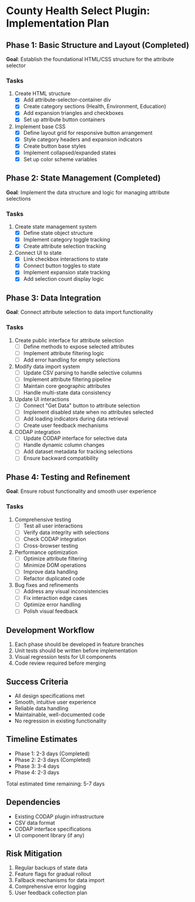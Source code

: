 # County Health Select Plugin: Implementation Plan

## Phase 1: Basic Structure and Layout (Completed)
**Goal**: Establish the foundational HTML/CSS structure for the attribute selector

### Tasks
1. Create HTML structure
   - [x] Add attribute-selector-container div
   - [x] Create category sections (Health, Environment, Education)
   - [x] Add expansion triangles and checkboxes
   - [x] Set up attribute button containers

2. Implement base CSS
   - [x] Define layout grid for responsive button arrangement
   - [x] Style category headers and expansion indicators
   - [x] Create button base styles
   - [x] Implement collapsed/expanded states
   - [x] Set up color scheme variables

## Phase 2: State Management (Completed)
**Goal**: Implement the data structure and logic for managing attribute selections

### Tasks
1. Create state management system
   - [x] Define state object structure
   - [x] Implement category toggle tracking
   - [x] Create attribute selection tracking

2. Connect UI to state
   - [x] Link checkbox interactions to state
   - [x] Connect button toggles to state
   - [x] Implement expansion state tracking
   - [x] Add selection count display logic

## Phase 3: Data Integration
**Goal**: Connect attribute selection to data import functionality

### Tasks
1. Create public interface for attribute selection
   - [ ] Define methods to expose selected attributes
   - [ ] Implement attribute filtering logic
   - [ ] Add error handling for empty selections

2. Modify data import system
   - [ ] Update CSV parsing to handle selective columns
   - [ ] Implement attribute filtering pipeline
   - [ ] Maintain core geographic attributes
   - [ ] Handle multi-state data consistency

3. Update UI interactions
   - [ ] Connect "Get Data" button to attribute selection
   - [ ] Implement disabled state when no attributes selected
   - [ ] Add loading indicators during data retrieval
   - [ ] Create user feedback mechanisms

4. CODAP integration
   - [ ] Update CODAP interface for selective data
   - [ ] Handle dynamic column changes
   - [ ] Add dataset metadata for tracking selections
   - [ ] Ensure backward compatibility

## Phase 4: Testing and Refinement
**Goal**: Ensure robust functionality and smooth user experience

### Tasks
1. Comprehensive testing
   - [ ] Test all user interactions
   - [ ] Verify data integrity with selections
   - [ ] Check CODAP integration
   - [ ] Cross-browser testing

2. Performance optimization
   - [ ] Optimize attribute filtering
   - [ ] Minimize DOM operations
   - [ ] Improve data handling
   - [ ] Refactor duplicated code

3. Bug fixes and refinements
   - [ ] Address any visual inconsistencies
   - [ ] Fix interaction edge cases
   - [ ] Optimize error handling
   - [ ] Polish visual feedback

## Development Workflow
1. Each phase should be developed in feature branches
2. Unit tests should be written before implementation
3. Visual regression tests for UI components
4. Code review required before merging

## Success Criteria
- All design specifications met
- Smooth, intuitive user experience
- Reliable data handling
- Maintainable, well-documented code
- No regression in existing functionality

## Timeline Estimates
- Phase 1: 2-3 days (Completed)
- Phase 2: 2-3 days (Completed)
- Phase 3: 3-4 days
- Phase 4: 2-3 days

Total estimated time remaining: 5-7 days

## Dependencies
- Existing CODAP plugin infrastructure
- CSV data format
- CODAP interface specifications
- UI component library (if any)

## Risk Mitigation
1. Regular backups of state data
2. Feature flags for gradual rollout
3. Fallback mechanisms for data import
4. Comprehensive error logging
5. User feedback collection plan 